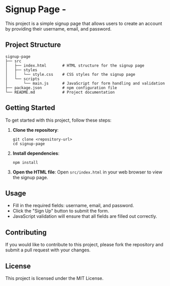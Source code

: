 # Signup Page -

This project is a simple signup page that allows users to create an account by providing their username, email, and password. 

## Project Structure

```
signup-page
├── src
│   ├── index.html       # HTML structure for the signup page
│   ├── styles
│   │   └── style.css    # CSS styles for the signup page
│   └── scripts
│       └── main.js      # JavaScript for form handling and validation
├── package.json         # npm configuration file
└── README.md            # Project documentation
```

## Getting Started

To get started with this project, follow these steps:

1. **Clone the repository**:
   ```
   git clone <repository-url>
   cd signup-page
   ```

2. **Install dependencies**:
   ```
   npm install
   ```

3. **Open the HTML file**:
   Open `src/index.html` in your web browser to view the signup page.

## Usage

- Fill in the required fields: username, email, and password.
- Click the "Sign Up" button to submit the form.
- JavaScript validation will ensure that all fields are filled out correctly.

## Contributing

If you would like to contribute to this project, please fork the repository and submit a pull request with your changes.

## License

This project is licensed under the MIT License.
